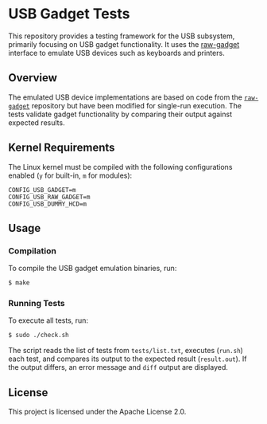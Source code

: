# USB Gadget Tests
This repository provides a testing framework for the USB subsystem, primarily focusing on USB gadget functionality. It uses the [raw-gadget](https://github.com/xairy/raw-gadget) interface to emulate USB devices such as keyboards and printers.

## Overview
The emulated USB device implementations are based on code from the [`raw-gadget`](https://github.com/xairy/raw-gadget) repository but have been modified for single-run execution. The tests validate gadget functionality by comparing their output against expected results.

## Kernel Requirements
The Linux kernel must be compiled with the following configurations enabled (`y` for built-in, `m` for modules):

```plaintext
CONFIG_USB_GADGET=m
CONFIG_USB_RAW_GADGET=m
CONFIG_USB_DUMMY_HCD=m
```
## Usage
### Compilation
To compile the USB gadget emulation binaries, run:
```bash
$ make
```
### Running Tests
To execute all tests, run:
```bash
$ sudo ./check.sh
```
The script reads the list of tests from `tests/list.txt`, executes (`run.sh`) each test, and compares its output to the expected result (`result.out`). If the output differs, an error message and `diff` output are displayed.

## License
This project is licensed under the Apache License 2.0.

